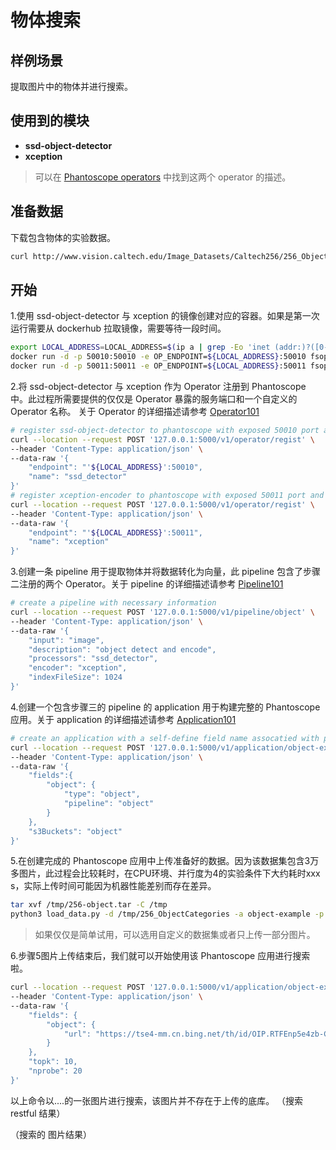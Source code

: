 # 物体搜索

##  样例场景
提取图片中的物体并进行搜索。

##  使用到的模块
- **ssd-object-detector**
- **xception**
> 可以在 [Phantoscope operators](https://github.com/ReigenAraka/omnisearch-operators) 中找到这两个 operator 的描述。

##  准备数据
下载包含物体的实验数据。
```bash
curl http://www.vision.caltech.edu/Image_Datasets/Caltech256/256_ObjectCategories.tar -o /tmp/256-object.tar
```

## 开始 
1.使用 ssd-object-detector 与 xception 的镜像创建对应的容器。如果是第一次运行需要从 dockerhub 拉取镜像，需要等待一段时间。
```bash
export LOCAL_ADDRESS=LOCAL_ADDRESS=$(ip a | grep -Eo 'inet (addr:)?([0-9]*\.){3}[0-9]*' | grep -Eo '([0-9]*\.){3}[0-9]*' | grep -v '127.0.0.1'| head -n 1)
docker run -d -p 50010:50010 -e OP_ENDPOINT=${LOCAL_ADDRESS}:50010 fsoperator/ssd-detector:latest
docker run -d -p 50011:50011 -e OP_ENDPOINT=${LOCAL_ADDRESS}:50011 fsoperator/xception-encoder:latest
```

2.将 ssd-object-detector 与 xception 作为 Operator 注册到 Phantoscope 中。此过程所需要提供的仅仅是 Operator 暴露的服务端口和一个自定义的 Operator 名称。
关于 Operator 的详细描述请参考 [Operator101]()
```bash
# register ssd-object-detector to phantoscope with exposed 50010 port and a self-defined name 'ssd_detector'
curl --location --request POST '127.0.0.1:5000/v1/operator/regist' \
--header 'Content-Type: application/json' \
--data-raw '{
    "endpoint": "'${LOCAL_ADDRESS}':50010",
    "name": "ssd_detector"
}'
# register xception-encoder to phantoscope with exposed 50011 port and a self-defined name 'xception'
curl --location --request POST '127.0.0.1:5000/v1/operator/regist' \
--header 'Content-Type: application/json' \
--data-raw '{
    "endpoint": "'${LOCAL_ADDRESS}':50011",
    "name": "xception"
}'
```

3.创建一条 pipeline 用于提取物体并将数据转化为向量，此 pipeline 包含了步骤二注册的两个 Operator。关于 pipeline 的详细描述请参考 [Pipeline101]()
```bash
# create a pipeline with necessary information
curl --location --request POST '127.0.0.1:5000/v1/pipeline/object' \
--header 'Content-Type: application/json' \
--data-raw '{
	"input": "image",
	"description": "object detect and encode",
	"processors": "ssd_detector",
	"encoder": "xception",
	"indexFileSize": 1024
}'
```
4.创建一个包含步骤三的 pipeline 的  application 用于构建完整的 Phantoscope 应用。关于 application 的详细描述请参考 [Application101]()
```bash
# create an application with a self-define field name assocatied with pipeline created in step3 
curl --location --request POST '127.0.0.1:5000/v1/application/object-example' \
--header 'Content-Type: application/json' \
--data-raw '{
    "fields":{
        "object": {
            "type": "object",
            "pipeline": "object"
        }
    },
    "s3Buckets": "object"
}'
```

5.在创建完成的 Phantoscope 应用中上传准备好的数据。因为该数据集包含3万多图片，此过程会比较耗时，在CPU环境、并行度为4的实验条件下大约耗时xxx s，实际上传时间可能因为机器性能差别而存在差异。

```bash
tar xvf /tmp/256-object.tar -C /tmp
python3 load_data.py -d /tmp/256_ObjectCategories -a object-example -p object
```

> 如果仅仅是简单试用，可以选用自定义的数据集或者只上传一部分图片。

6.步骤5图片上传结束后，我们就可以开始使用该 Phantoscope 应用进行搜索啦。
```bash
curl --location --request POST '127.0.0.1:5000/v1/application/object-example/search' \
--header 'Content-Type: application/json' \
--data-raw '{
	"fields": {
        "object": {
            "url": "https://tse4-mm.cn.bing.net/th/id/OIP.RTFEnp5e4zb-CkbYvO1KfwHaHT?pid=Api&rs=1"
        }
    },
    "topk": 10,
    "nprobe": 20
}'
```
以上命令以....的一张图片进行搜索，该图片并不存在于上传的底库。
（搜索 restful 结果）

（搜索的 图片结果）